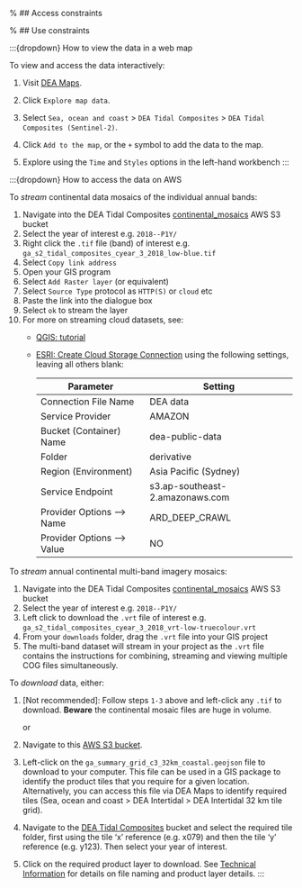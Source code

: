 % ## Access constraints

% ## Use constraints

:::{dropdown} How to view the data in a web map

To view and access the data interactively:
1) Visit [DEA Maps](https://maps.dea.ga.gov.au).

2) Click `Explore map data`.

3) Select `Sea, ocean and coast` > `DEA Tidal Composites` > `DEA Tidal Composites (Sentinel-2)`. 
4) Click `Add to the map`, or the `+` symbol to add the data to the map.
5) Explore using the `Time` and `Styles` options in the left-hand workbench
:::

:::{dropdown} How to access the data on AWS

To *stream* continental data mosaics of the individual annual bands:

1) Navigate into the DEA Tidal Composites [continental_mosaics](https://data.dea.ga.gov.au/?prefix=derivative/ga_s2_tidal_composites_cyear_3/1-0-0/continental_mosaics/) AWS S3 bucket
2) Select the year of interest e.g. `2018--P1Y/`
3) Right click the `.tif` file (band) of interest e.g. `ga_s2_tidal_composites_cyear_3_2018_low-blue.tif`
4) Select `Copy link address`
5) Open your GIS program
6) Select `Add Raster layer` (or equivalent)
7) Select `Source Type` protocol as `HTTP(S)` or `cloud` etc
8) Paste the link into the dialogue box
9) Select `ok` to stream the layer 
10) For more on streaming cloud datasets, see:
    * [QGIS: tutorial](https://cogeo.org/qgis-tutorial.html)
    * [ESRI: Create Cloud Storage Connection](https://pro.arcgis.com/en/pro-app/latest/help/projects/connect-to-cloud-stores.htm) using the following settings, leaving all others blank:

        |  Parameter  |  Setting  |
        |  ---------  |  -------  |
        |  Connection File Name |  DEA data  |
        |  Service Provider  |  AMAZON  |
        |  Bucket (Container) Name  |  dea-public-data  |
        |  Folder  |  derivative  |
        |  Region (Environment)  |  Asia Pacific (Sydney)  |
        |  Service Endpoint  |  s3.ap-southeast-2.amazonaws.com  |
        |  Provider Options -->  Name  |  ARD_DEEP_CRAWL  |
        |  Provider Options --> Value  |  NO  |


To *stream* annual continental multi-band imagery mosaics:

1) Navigate into the DEA Tidal Composites [continental_mosaics](https://data.dea.ga.gov.au/?prefix=derivative/ga_s2_tidal_composites_cyear_3/1-0-0/continental_mosaics/) AWS S3 bucket
2) Select the year of interest e.g. `2018--P1Y/`
3) Left click to download the `.vrt` file of interest e.g. `ga_s2_tidal_composites_cyear_3_2018_vrt-low-truecolour.vrt`
4) From your `downloads` folder, drag the `.vrt` file into your GIS project
5) The multi-band dataset will stream in your project as the `.vrt` file contains the instructions for combining, streaming and viewing multiple COG files simultaneously.

To *download* data, either:

1) [Not recommended]: Follow steps `1-3` above and left-click any `.tif` to download. **Beware** the continental mosaic files are huge in volume.

    or

2) Navigate to this [AWS S3 bucket](https://data.dea.ga.gov.au/?prefix=derivative/ga_s2ls_intertidal_cyear_3/).

3) Left-click on the `ga_summary_grid_c3_32km_coastal.geojson` file to download to your computer. This file can be used in a GIS package to identify the product tiles that you require for a given location. Alternatively, you can access this file via DEA Maps to identify required tiles (Sea, ocean and coast > DEA Intertidal > DEA Intertidal 32 km tile grid).

4) Navigate to the [DEA Tidal Composites](https://data.dea.ga.gov.au/?prefix=derivative/ga_s2_tidal_composites_cyear_3/1-0-0/) bucket and select the required tile folder, first using the tile ‘x’ reference (e.g. x079) and then the tile ‘y’ reference (e.g. y123). Then select your year of interest.

5) Click on the required product layer to download. See [Technical Information](./?tab=description#product-layers) for details on file naming and product layer details.
:::